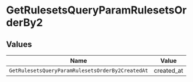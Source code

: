 # GetRulesetsQueryParamRulesetsOrderBy2


## Values

| Name                                             | Value                                            |
| ------------------------------------------------ | ------------------------------------------------ |
| `GetRulesetsQueryParamRulesetsOrderBy2CreatedAt` | created_at                                       |